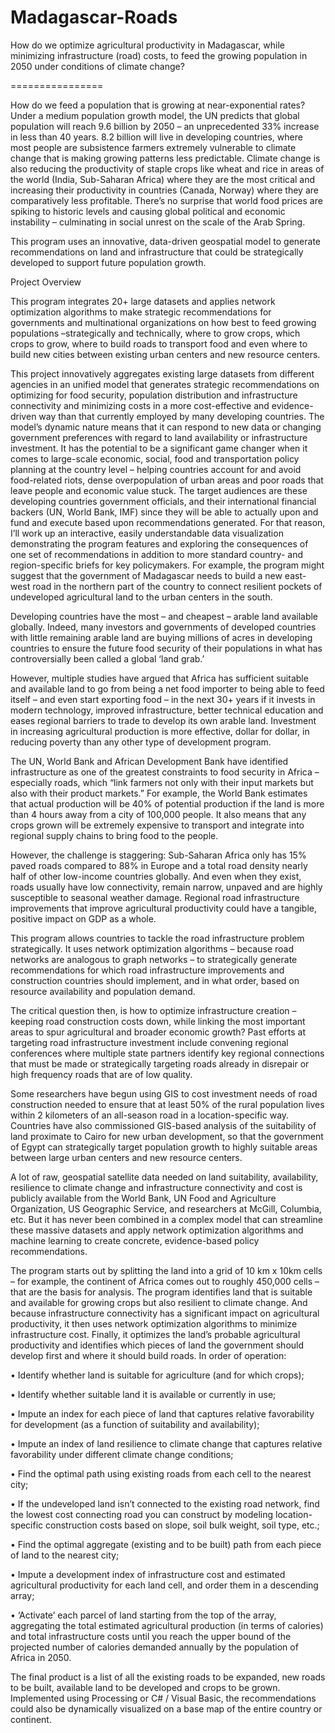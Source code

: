 Madagascar-Roads
================

How do we optimize agricultural productivity in Madagascar, while minimizing infrastructure (road) costs, to feed the growing population in 2050 under conditions of climate change?

================

How do we feed a population that is growing at near-exponential rates? Under a medium population growth model, the UN predicts that global population will reach 9.6 billion by 2050 – an unprecedented 33% increase in less than 40 years.  8.2 billion will live in developing countries, where most people are subsistence farmers extremely vulnerable to climate change that is making growing patterns less predictable.  Climate change is also reducing the productivity of staple crops like wheat and rice in areas of the world (India, Sub-Saharan Africa) where they are the most critical and increasing their productivity in countries (Canada, Norway) where they are comparatively less profitable.  There’s no surprise that world food prices are spiking to historic levels and causing global political and economic instability – culminating in social unrest on the scale of the Arab Spring. 

This program uses an innovative, data-driven geospatial model to generate recommendations on land and infrastructure that could be strategically developed to support future population growth.

Project Overview

This program integrates 20+ large datasets and applies network optimization algorithms to make strategic recommendations for governments and multinational organizations on how best to feed growing populations –strategically and technically, where to grow crops, which crops to grow, where to build roads to transport food and even where to build new cities between existing urban centers and new resource centers. 

This project innovatively aggregates existing large datasets from different agencies in an unified model that generates strategic recommendations on optimizing for food security, population distribution and infrastructure connectivity and minimizing costs in a more cost-effective and evidence-driven way than that currently employed by many developing countries. The model’s dynamic nature means that it can respond to new data or changing government preferences with regard to land availability or infrastructure investment. It has the potential to be a significant game changer when it comes to large-scale economic, social, food and transportation policy planning at the country level – helping countries account for and avoid food-related riots, dense overpopulation of urban areas and poor roads that leave people and economic value stuck. The target audiences are these developing countries government officials, and their international financial backers (UN, World Bank, IMF) since they will be able to actually upon and fund and execute based upon recommendations generated. For that reason, I’ll work up an interactive, easily understandable data visualization demonstrating the program features and exploring the consequences of one set of recommendations in addition to more standard country- and region-specific briefs for key policymakers. For example, the program might suggest that the government of Madagascar needs to build a new east-west road in the northern part of the country to connect resilient pockets of undeveloped agricultural land to the urban centers in the south.

Developing countries have the most – and cheapest – arable land available globally.  Indeed, many investors and governments of developed countries with little remaining arable land are buying millions of acres in developing countries to ensure the future food security of their populations in what has controversially been called a global ‘land grab.’   

However, multiple studies have argued that Africa has sufficient suitable and available land to go from being a net food importer to being able to feed itself – and even start exporting food – in the next 30+ years if it invests in modern technology, improved infrastructure, better technical education and eases regional barriers to trade to develop its own arable land.  Investment in increasing agricultural production is more effective, dollar for dollar, in reducing poverty than any other type of development program.  

The UN, World Bank and African Development Bank have identified infrastructure as one of the greatest constraints to food security in Africa – especially roads, which “link farmers not only with their input markets but also with their product markets.”  For example, the World Bank estimates that actual production will be 40% of potential production if the land is more than 4 hours away from a city of 100,000 people.  It also means that any crops grown will be extremely expensive to transport and integrate into regional supply chains to bring food to the people. 

However, the challenge is staggering: Sub-Saharan Africa only has 15% paved roads compared to 88% in Europe  and a total road density nearly half of other low-income countries globally.  And even when they exist, roads usually have low connectivity, remain narrow, unpaved and are highly susceptible to seasonal weather damage. Regional road infrastructure improvements that improve agricultural productivity could have a tangible, positive impact on GDP as a whole.  

This program allows countries to tackle the road infrastructure problem strategically. It uses network optimization algorithms – because road networks are analogous to graph networks – to strategically generate recommendations for which road infrastructure improvements and construction countries should implement, and in what order, based on resource availability and population demand.

The critical question then, is how to optimize infrastructure creation – keeping road construction costs down, while linking the most important areas to spur agricultural and broader economic growth? Past efforts at targeting road infrastructure investment include convening regional conferences where multiple state partners identify key regional connections that must be made or strategically targeting roads already in disrepair or high frequency roads that are of low quality.  

Some researchers have begun using GIS to cost investment needs of road construction needed to ensure that at least 50% of the rural population lives within 2 kilometers of an all-season road in a location-specific way.  Countries have also commissioned GIS-based analysis of the suitability of land proximate to Cairo for new urban development, so that the government of Egypt can strategically target population growth to highly suitable areas between large urban centers and new resource centers. 

A lot of raw, geospatial satellite data needed on land suitability, availability, resilience to climate change and infrastructure connectivity and cost is publicly available from the World Bank, UN Food and Agriculture Organization, US Geographic Service, and researchers at McGill, Columbia, etc. But it has never been combined in a complex model that can streamline these massive datasets and apply network optimization algorithms and machine learning to create concrete, evidence-based policy recommendations.

The program starts out by splitting the land into a grid of 10 km x 10km cells – for example, the continent of Africa comes out to roughly 450,000 cells – that are the basis for analysis. The program identifies land that is suitable and available for growing crops but also resilient to climate change. And because infrastructure connectivity has a significant impact on agricultural productivity, it then uses network optimization algorithms to minimize infrastructure cost. Finally, it  optimizes the land’s probable agricultural productivity and identifies which pieces of land the government should develop first and where it should build roads. In order of operation: 

•	Identify whether land is suitable for agriculture (and for which crops);

•	Identify whether suitable land it is available or currently in use;

•	Impute an index for each piece of land that captures relative favorability for development (as a function of suitability and availability);

•	Impute an index of land resilience to climate change that captures relative favorability under different climate change conditions; 

•	Find the optimal path using existing roads from each cell to the nearest city; 

•	If the undeveloped land isn’t connected to the existing road network, find the lowest cost connecting road you can construct by modeling location-specific construction costs based on slope, soil bulk weight, soil type, etc.;

•	Find the optimal aggregate (existing and to be built) path from each piece of land to the nearest city;

•	Impute a development index of infrastructure cost and estimated agricultural productivity for each land cell, and order them in a descending array;

•	‘Activate’ each parcel of land starting from the top of the array, aggregating the total estimated agricultural production (in terms of calories) and total infrastructure costs until you reach the upper bound of the projected number of calories demanded annually by the population of Africa in 2050.

The final product is a list of all the existing roads to be expanded, new roads to be built, available land to be developed and crops to be grown. Implemented using Processing or C# / Visual Basic, the recommendations could also be dynamically visualized on a base map of the entire country or continent.
